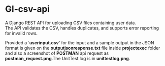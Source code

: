 # GI-csv-api

A Django REST API for uploading CSV files containing user data.  
The API validates the CSV, handles duplicates, and supports error reporting for invalid rows.

Provided a '**userinput.csv**' for the input and a sample output in the JSON format is given on the **outputjsonresponse.txt** file inside **projectexec** folder
and also a screenshot of **POSTMAN** api request as **postman_request.png**.The UnitTest log is in **unittestlog.png**.


